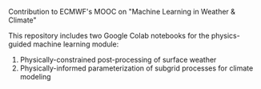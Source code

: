 Contribution to ECMWF's MOOC on "Machine Learning in Weather &amp; Climate"

This repository includes two Google Colab notebooks for the physics-guided machine learning module:   

1. Physically-constrained post-processing of surface weather   
2. Physically-informed parameterization of subgrid processes for climate modeling
